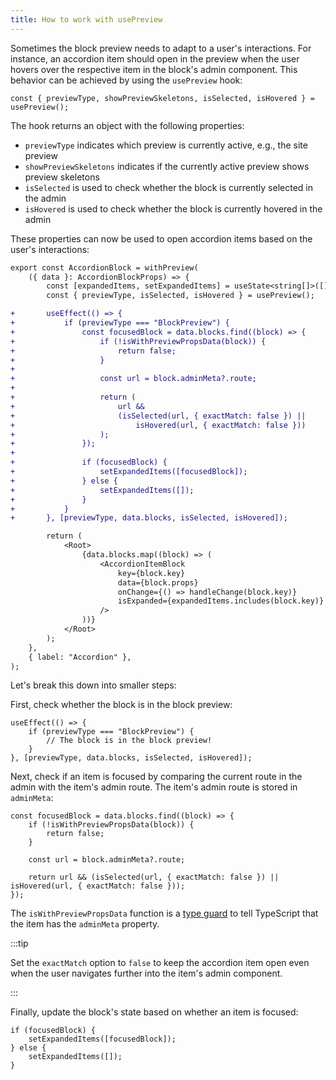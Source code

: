 ```yaml
---
title: How to work with usePreview
---
```


Sometimes the block preview needs to adapt to a user's interactions.
For instance, an accordion item should open in the preview when the user hovers over the respective item in the block's admin component.
This behavior can be achieved by using the `usePreview` hook:

```tsx
const { previewType, showPreviewSkeletons, isSelected, isHovered } = usePreview();
```

The hook returns an object with the following properties:

-   `previewType` indicates which preview is currently active, e.g., the site preview
-   `showPreviewSkeletons` indicates if the currently active preview shows preview skeletons
-   `isSelected` is used to check whether the block is currently selected in the admin
-   `isHovered` is used to check whether the block is currently hovered in the admin

These properties can now be used to open accordion items based on the user's interactions:

```diff title="AccordionBlock.tsx"
export const AccordionBlock = withPreview(
    ({ data }: AccordionBlockProps) => {
        const [expandedItems, setExpandedItems] = useState<string[]>([]);
        const { previewType, isSelected, isHovered } = usePreview();

+       useEffect(() => {
+           if (previewType === "BlockPreview") {
+               const focusedBlock = data.blocks.find((block) => {
+                   if (!isWithPreviewPropsData(block)) {
+                       return false;
+                   }
+
+                   const url = block.adminMeta?.route;
+
+                   return (
+                       url &&
+                       (isSelected(url, { exactMatch: false }) ||
+                           isHovered(url, { exactMatch: false }))
+                   );
+               });
+
+               if (focusedBlock) {
+                   setExpandedItems([focusedBlock]);
+               } else {
+                   setExpandedItems([]);
+               }
+           }
+       }, [previewType, data.blocks, isSelected, isHovered]);

        return (
            <Root>
                {data.blocks.map((block) => (
                    <AccordionItemBlock
                        key={block.key}
                        data={block.props}
                        onChange={() => handleChange(block.key)}
                        isExpanded={expandedItems.includes(block.key)}
                    />
                ))}
            </Root>
        );
    },
    { label: "Accordion" },
);
```

Let's break this down into smaller steps:

First, check whether the block is in the block preview:

```tsx
useEffect(() => {
    if (previewType === "BlockPreview") {
        // The block is in the block preview!
    }
}, [previewType, data.blocks, isSelected, isHovered]);
```

Next, check if an item is focused by comparing the current route in the admin with the item's admin route.
The item's admin route is stored in `adminMeta`:

```tsx
const focusedBlock = data.blocks.find((block) => {
    if (!isWithPreviewPropsData(block)) {
        return false;
    }

    const url = block.adminMeta?.route;

    return url && (isSelected(url, { exactMatch: false }) || isHovered(url, { exactMatch: false }));
});
```

The `isWithPreviewPropsData` function is a [type guard](https://www.typescriptlang.org/docs/handbook/2/narrowing.html) to tell TypeScript that the item has the `adminMeta` property.

:::tip

Set the `exactMatch` option to `false` to keep the accordion item open even when the user navigates further into the item's admin component.

:::

Finally, update the block's state based on whether an item is focused:

```tsx
if (focusedBlock) {
    setExpandedItems([focusedBlock]);
} else {
    setExpandedItems([]);
}
```
